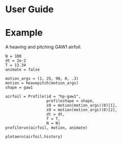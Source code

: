 # User Guide

# Example

A heaving and pitching GAW1 airfoil.

```@example
N = 100
dt = 2e-2
T = 13.34
animate = false

motion_args = (1, 25, 90, 0, .3)
motion = heavepitch(motion_args)
shape = gaw1

airfoil = Profile(id = "hp-gaw1",
                  profileshape = shape,
                  x0 = motion(motion_args)(0)[1],
                  ẋ0 = motion(motion_args)(0)[2],
                  dt = dt,
                  T = T,
                  N = N)
profilerun(airfoil, motion, animate)

plotaero(airfoil.history)
```
